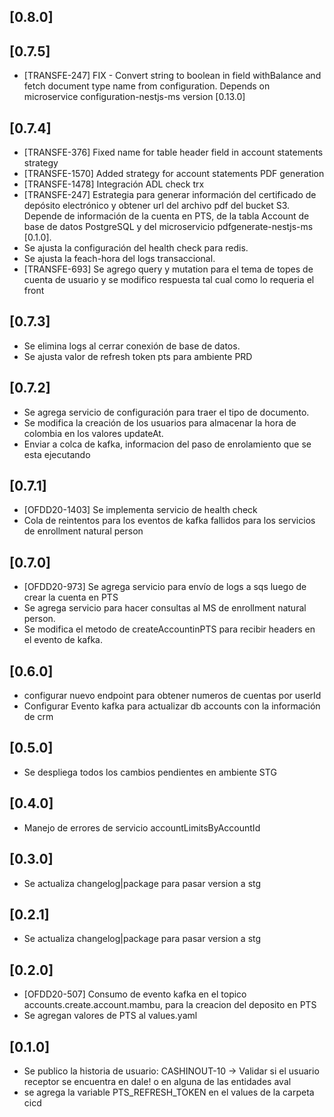 ## [0.8.0]


## [0.7.5]

- [TRANSFE-247] FIX - Convert string to boolean in field withBalance and fetch document type name from configuration. Depends on microservice configuration-nestjs-ms version [0.13.0]

## [0.7.4]

- [TRANSFE-376] Fixed name for table header field in account statements strategy
- [TRANSFE-1570] Added strategy for account statements PDF generation
- [TRANSFE-1478] Integración ADL check trx
- [TRANSFE-247] Estrategia para generar información del certificado de depósito electrónico y obtener url del archivo pdf del bucket S3. Depende de información de la cuenta en PTS, de la tabla Account de base de datos PostgreSQL y del microservicio pdfgenerate-nestjs-ms [0.1.0]. 
- Se ajusta la configuración del health check para redis.
- Se ajusta la feach-hora del logs transaccional.
- [TRANSFE-693] Se agrego query y mutation para el tema de topes de cuenta de usuario y se modifico respuesta tal cual como lo requeria el front

## [0.7.3]

- Se elimina logs al cerrar conexión de base de datos.
- Se ajusta valor de refresh token pts para ambiente PRD 

## [0.7.2]
- Se agrega servicio de configuración para traer el tipo de documento.
- Se modifica la creación de los usuarios para almacenar la hora de colombia en los valores updateAt.
- Enviar a colca de kafka, informacion del paso de enrolamiento que se esta ejecutando
## [0.7.1]

- [OFDD20-1403] Se implementa servicio de health check
- Cola de reintentos para los eventos de kafka fallidos para los servicios de enrollment natural person

## [0.7.0]

- [OFDD20-973] Se agrega servicio para envío de logs a sqs luego de crear la cuenta en PTS
- Se agrega servicio para hacer consultas al MS de enrollment natural person.
- Se modifica el metodo de createAccountinPTS para recibir headers en el evento de kafka.

## [0.6.0]

- configurar nuevo endpoint para obtener numeros de cuentas por userId
- Configurar Evento kafka para actualizar db accounts con la información de crm

## [0.5.0]

- Se despliega todos los cambios pendientes en ambiente STG

## [0.4.0]

- Manejo de errores de servicio accountLimitsByAccountId

## [0.3.0]

- Se actualiza changelog|package para pasar version a stg

## [0.2.1]

- Se actualiza changelog|package para pasar version a stg

## [0.2.0]

- [OFDD20-507] Consumo de evento kafka en el topico accounts.create.account.mambu, para la creacion del deposito en PTS
- Se agregan valores de PTS al values.yaml

## [0.1.0]

- Se publico la historia de usuario: CASHINOUT-10 -> Validar si el usuario receptor se encuentra en dale! o en alguna de las entidades aval
- se agrega la variable PTS_REFRESH_TOKEN en el values de la carpeta cicd
